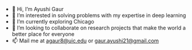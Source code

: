 - 👋 Hi, I’m Ayushi Gaur
- 👀 I’m interested in solving problems with my expertise in deep learning
- 🌱 I’m currently exploring Chicago 
- 💞️ I’m looking to collaborate on research projects that make the world a better place for everyone
- 📫 Mail me at agaur8@uic.edu or gaur.ayushi21@gmail.com


